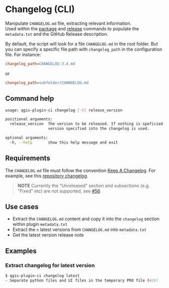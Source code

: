 # Changelog (CLI)

Manipulate `CHANGELOG.md` file, extracting relevant information.  
Used within the [package](cli_package) and [release](cli_release) commands to populate the `metadata.txt` and the GitHub Release description.

By default, the script will look for a file `CHANGELOG.md` in the root folder.
But you can specify a specific file path with `changelog_path` in the configuration file.
For instance:

```ini
changelog_path=CHANGELOG-3.4.md
```

or

```ini
changelog_path=subfolder/CHANGELOG.md
```

## Command help

```bash
usage: qgis-plugin-ci changelog [-h] release_version

positional arguments:
  release_version  The version to be released. If nothing is speficied, the latest
                   version specified into the changelog is used.

optional arguments:
  -h, --help       show this help message and exit
```

## Requirements

The `CHANGELOG.md` file must follow the convention [Keep A Changelog](https://keepachangelog.com/). For example, see this [repository changelog](https://github.com/opengisch/qgis-plugin-ci/blob/master/CHANGELOG.md).

> **NOTE**
> Currently the "Unreleased" section and subsections (e.g. "Fixed" etc) are not supported, see [#56](https://github.com/opengisch/qgis-plugin-ci/issues/56).

## Use cases

- Extract the `CHANGELOG.md` content and copy it into the `changelog` section within plugin `metadata.txt`
- Extract the `n` latest versions from `CHANGELOG.md` into `metadata.txt`
- Get the latest version release note

## Examples

### Extract changelog for latest version

```bash
$ qgis-plugin-ci changelog latest
- Separate python files and UI files in the temporary PRO file (#29)
```
